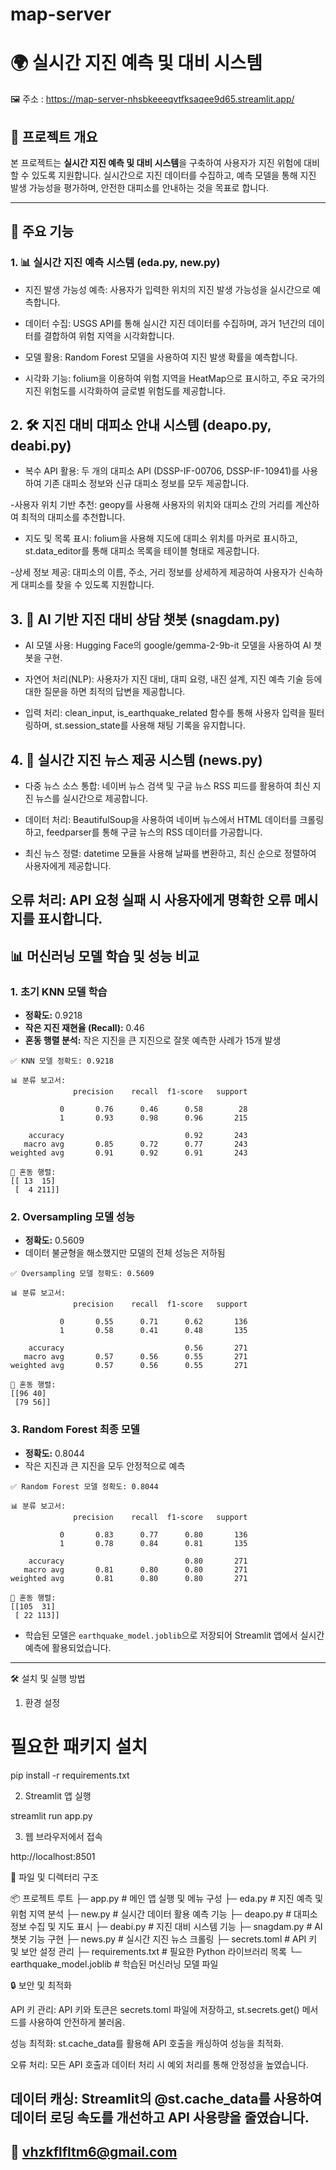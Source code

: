 # map-server

# 🌍 실시간 지진 예측 및 대비 시스템

🖼️ 주소 : https://map-server-nhsbkeeeqvtfksaqee9d65.streamlit.app/

## 📑 프로젝트 개요
본 프로젝트는 **실시간 지진 예측 및 대비 시스템**을 구축하여 사용자가 지진 위험에 대비할 수 있도록 지원합니다. 실시간으로 지진 데이터를 수집하고, 예측 모델을 통해 지진 발생 가능성을 평가하며, 안전한 대피소를 안내하는 것을 목표로 합니다.

---

## 🚀 주요 기능

### 1. 📊 실시간 지진 예측 시스템 (eda.py, new.py)

- 지진 발생 가능성 예측: 사용자가 입력한 위치의 지진 발생 가능성을 실시간으로 예측합니다.

- 데이터 수집: USGS API를 통해 실시간 지진 데이터를 수집하며, 과거 1년간의 데이터를 결합하여 위험 지역을 시각화합니다.

- 모델 활용: Random Forest 모델을 사용하여 지진 발생 확률을 예측합니다.

- 시각화 기능: folium을 이용하여 위험 지역을 HeatMap으로 표시하고, 주요 국가의 지진 위험도를 시각화하여 글로벌 위험도를 제공합니다.

## 2. 🛠️ 지진 대비 대피소 안내 시스템 (deapo.py, deabi.py)

- 복수 API 활용: 두 개의 대피소 API (DSSP-IF-00706, DSSP-IF-10941)를 사용하여 기존 대피소 정보와 신규 대피소 정보를 모두 제공합니다.

-사용자 위치 기반 추천: geopy를 사용해 사용자의 위치와 대피소 간의 거리를 계산하여 최적의 대피소를 추천합니다.

- 지도 및 목록 표시: folium을 사용해 지도에 대피소 위치를 마커로 표시하고, st.data_editor를 통해 대피소 목록을 테이블 형태로 제공합니다.

-상세 정보 제공: 대피소의 이름, 주소, 거리 정보를 상세하게 제공하여 사용자가 신속하게 대피소를 찾을 수 있도록 지원합니다.

## 3. 💬 AI 기반 지진 대비 상담 챗봇 (snagdam.py)

- AI 모델 사용: Hugging Face의 google/gemma-2-9b-it 모델을 사용하여 AI 챗봇을 구현.

- 자연어 처리(NLP): 사용자가 지진 대비, 대피 요령, 내진 설계, 지진 예측 기술 등에 대한 질문을 하면 최적의 답변을 제공합니다.

- 입력 처리: clean_input, is_earthquake_related 함수를 통해 사용자 입력을 필터링하며, st.session_state를 사용해 채팅 기록을 유지합니다.

## 4. 📰 실시간 지진 뉴스 제공 시스템 (news.py)

- 다중 뉴스 소스 통합: 네이버 뉴스 검색 및 구글 뉴스 RSS 피드를 활용하여 최신 지진 뉴스를 실시간으로 제공합니다.

- 데이터 처리: BeautifulSoup을 사용하여 네이버 뉴스에서 HTML 데이터를 크롤링하고, feedparser를 통해 구글 뉴스의 RSS 데이터를 가공합니다.

- 최신 뉴스 정렬: datetime 모듈을 사용해 날짜를 변환하고, 최신 순으로 정렬하여 사용자에게 제공합니다.

오류 처리: API 요청 실패 시 사용자에게 명확한 오류 메시지를 표시합니다.
---

## 📊 머신러닝 모델 학습 및 성능 비교
### 1. 초기 KNN 모델 학습
- **정확도:** 0.9218
- **작은 지진 재현율 (Recall):** 0.46
- **혼동 행렬 분석:** 작은 지진을 큰 지진으로 잘못 예측한 사례가 15개 발생

```
✅ KNN 모델 정확도: 0.9218

📊 분류 보고서:
              precision    recall  f1-score   support

           0       0.76      0.46      0.58        28
           1       0.93      0.98      0.96       215

    accuracy                           0.92       243
   macro avg       0.85      0.72      0.77       243
weighted avg       0.91      0.92      0.91       243

🧮 혼동 행렬:
[[ 13  15]
 [  4 211]]
```

### 2. Oversampling 모델 성능
- **정확도:** 0.5609
- 데이터 불균형을 해소했지만 모델의 전체 성능은 저하됨

```
✅ Oversampling 모델 정확도: 0.5609

📊 분류 보고서:
              precision    recall  f1-score   support

           0       0.55      0.71      0.62       136
           1       0.58      0.41      0.48       135

    accuracy                           0.56       271
   macro avg       0.57      0.56      0.55       271
weighted avg       0.57      0.56      0.55       271

🧮 혼동 행렬:
[[96 40]
 [79 56]]
```

### 3. Random Forest 최종 모델
- **정확도:** 0.8044
- 작은 지진과 큰 지진을 모두 안정적으로 예측

```
✅ Random Forest 모델 정확도: 0.8044

📊 분류 보고서:
              precision    recall  f1-score   support

           0       0.83      0.77      0.80       136
           1       0.78      0.84      0.81       135

    accuracy                           0.80       271
   macro avg       0.81      0.80      0.80       271
weighted avg       0.81      0.80      0.80       271

🧮 혼동 행렬:
[[105  31]
 [ 22 113]]
```

- 학습된 모델은 `earthquake_model.joblib`으로 저장되어 Streamlit 앱에서 실시간 예측에 활용되었습니다.

---

🛠️ 설치 및 실행 방법

1. 환경 설정

# 필요한 패키지 설치
pip install -r requirements.txt

2. Streamlit 앱 실행

streamlit run app.py

3. 웹 브라우저에서 접속

http://localhost:8501

📂 파일 및 디렉터리 구조

📦 프로젝트 루트
├─ app.py                # 메인 앱 실행 및 메뉴 구성
├─ eda.py                # 지진 예측 및 위험 지역 분석
├─ new.py                # 실시간 데이터 활용 예측 기능
├─ deapo.py              # 대피소 정보 수집 및 지도 표시
├─ deabi.py              # 지진 대비 시스템 기능
├─ snagdam.py            # AI 챗봇 기능 구현
├─ news.py               # 실시간 지진 뉴스 크롤링
├─ secrets.toml          # API 키 및 보안 설정 관리
├─ requirements.txt      # 필요한 Python 라이브러리 목록
└─ earthquake_model.joblib # 학습된 머신러닝 모델 파일

🔒 보안 및 최적화

API 키 관리: API 키와 토큰은 secrets.toml 파일에 저장하고, st.secrets.get() 메서드를 사용하여 안전하게 불러옴.

성능 최적화: st.cache_data를 활용해 API 호출을 캐싱하여 성능을 최적화.

오류 처리: 모든 API 호출과 데이터 처리 시 예외 처리를 통해 안정성을 높였습니다.

데이터 캐싱: Streamlit의 @st.cache_data를 사용하여 데이터 로딩 속도를 개선하고 API 사용량을 줄였습니다.
---

## 📧 vhzkflfltm6@gmail.com


